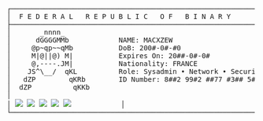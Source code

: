 <pre>
┌────────────────────────────────────────────────────────────────────┐
│  F E D E R A L   R E P U B L I C   O F   B I N A R Y               │
├────────────────────────────────────────────────────────────────────┤
│       _nnnn_                                                       │
│      dGGGGMMb            NAME: MACXZEW                             │
│     @p~qp~~qMb           DoB: 200#-0#-#0                           │
│     M|@||@) M|           Expires On: 20##-0#-0#                    │
│     @,----.JM|           Nationality: FRANCE                       │
│    JS^\__/  qKL          Role: Sysadmin • Network • Security       │
│   dZP        qKRb        ID Number: 8##2 99#2 ##77 #3## 5#04       │
│  dZP          qKKb                                                 │
│                                                                    │  
│ <img src="https://img.shields.io/badge/Python-3776AB?logo=python&logoColor=white"/> <img src="https://img.shields.io/badge/Node.js-339933?logo=node.js&logoColor=white"/> <img src="https://img.shields.io/badge/TypeScript-3178C6?logo=typescript&logoColor=white"/> <img src="https://img.shields.io/badge/Express.js-000000?logo=express&logoColor=white"/> <img src="https://img.shields.io/badge/C-A8B9CC?logo=c&logoColor=black"/>            │
└────────────────────────────────────────────────────────────────────┘
